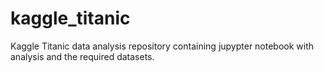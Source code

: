 # kaggle_titanic
Kaggle Titanic data analysis repository containing jupypter notebook with analysis and the required datasets.
